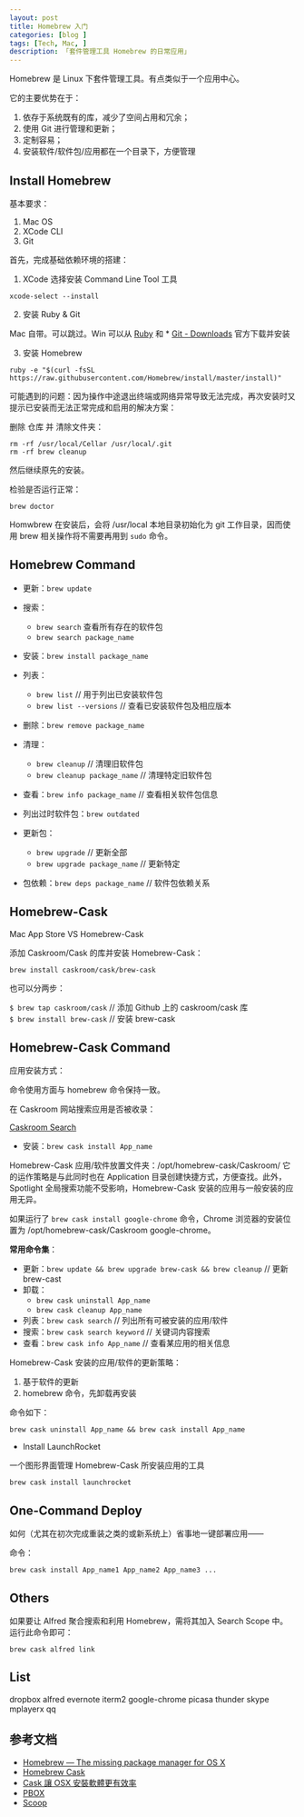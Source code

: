 ```yaml
---
layout: post  
title: Homebrew 入门  
categories: [blog ]  
tags: [Tech, Mac, ]  
description: 「套件管理工具 Homebrew 的日常应用」   
---
```


Homebrew 是 Linux 下套件管理工具。有点类似于一个应用中心。


它的主要优势在于：

1. 依存于系统既有的库，减少了空间占用和冗余；
2. 使用 Git 进行管理和更新；
3. 定制容易；
4. 安装软件/软件包/应用都在一个目录下，方便管理



## Install Homebrew

基本要求：

1. Mac OS
2. XCode CLI
3. Git

首先，完成基础依赖环境的搭建：

1. XCode 选择安装 Command Line Tool 工具

``` 
xcode-select --install
```

2. 安装 Ruby & Git

Mac 自带。可以跳过。Win 可以从 [Ruby](https://www.ruby-lang.org/en/downloads/) 和 * [Git - Downloads](https://git-scm.com/downloads) 官方下载并安装

3. 安装 Homebrew

```
ruby -e "$(curl -fsSL https://raw.githubusercontent.com/Homebrew/install/master/install)"
```


可能遇到的问题：因为操作中途退出终端或网络异常导致无法完成，再次安装时又提示已安装而无法正常完成和启用的解决方案：

删除 仓库 并 清除文件夹：

```
rm -rf /usr/local/Cellar /usr/local/.git
rm -rf brew cleanup
```

然后继续原先的安装。

检验是否运行正常：

```
brew doctor
```
Homwbrew 在安装后，会将 /usr/local 本地目录初始化为 git 工作目录，因而使用 brew 相关操作将不需要再用到 `sudo` 命令。

## Homebrew Command

* 更新：`brew update`

* 搜索：
  - `brew search` 查看所有存在的软件包
  - `brew search package_name`

* 安装：`brew install package_name`

* 列表：
  - `brew list` // 用于列出已安装软件包
  - `brew list --versions` // 查看已安装软件包及相应版本
* 删除：`brew remove package_name`
  
* 清理：
  - `brew cleanup` // 清理旧软件包
  - `brew cleanup package_name` // 清理特定旧软件包
* 查看：`brew info package_name` // 查看相关软件包信息

* 列出过时软件包：`brew outdated`

* 更新包：
  - `brew upgrade` // 更新全部 
  - `brew upgrade package_name` // 更新特定

* 包依赖：`brew deps package_name` // 软件包依赖关系



## Homebrew-Cask

Mac App Store VS Homebrew-Cask


添加 Caskroom/Cask 的库并安装 Homebrew-Cask：

```
brew install caskroom/cask/brew-cask
```

也可以分两步：

`$ brew tap caskroom/cask`  // 添加 Github 上的 caskroom/cask 库  
`$ brew install brew-cask`  // 安装 brew-cask

## Homebrew-Cask Command

应用安装方式：

命令使用方面与 homebrew 命令保持一致。


在 Caskroom 网站搜索应用是否被收录：

[Caskroom Search](http://caskroom.io/search)

* 安装：`brew cask install App_name`


Homebrew-Cask 应用/软件放置文件夹：/opt/homebrew-cask/Caskroom/ 它的运作策略是与此同时也在 Application 目录创建快捷方式，方便查找。此外，Spotlight 全局搜索功能不受影响，Homebrew-Cask 安装的应用与一般安装的应用无异。

如果运行了 `brew cask install google-chrome` 命令，Chrome 浏览器的安装位置为 /opt/homebrew-cask/Caskroom
google-chrome。

**常用命令集**：

* 更新：`brew update && brew upgrade brew-cask && brew cleanup` // 更新 brew-cast
* 卸载：
  - `brew cask uninstall App_name`
  - `brew cask cleanup App_name`
* 列表：`brew cask search` // 列出所有可被安装的应用/软件
* 搜索：`brew cask search keyword` // 关键词内容搜索
* 查看：`brew cask info App_name` // 查看某应用的相关信息 




Homebrew-Cask 安装的应用/软件的更新策略：

1. 基于软件的更新
2. homebrew 命令，先卸载再安装

命令如下：

``` 
brew cask uninstall App_name && brew cask install App_name
```

* Install LaunchRocket

一个图形界面管理 Homebrew-Cask 所安装应用的工具
```
brew cask install launchrocket
```

## One-Command Deploy 

如何（尤其在初次完成重装之类的或新系统上）省事地一键部署应用——

命令：

```
brew cask install App_name1 App_name2 App_name3 ...
```


## Others

如果要让 Alfred 聚合搜索和利用 Homebrew，需将其加入 Search Scope 中。运行此命令即可： 

```
brew cask alfred link
```

## List

dropbox alfred evernote iterm2 google-chrome picasa thunder skype mplayerx qq 

## 参考文档

* [Homebrew — The missing package manager for OS X](http://brew.sh/)
* [Homebrew Cask](http://caskroom.io/)
* [Cask 讓 OSX 安裝軟體更有效率](http://blog.visioncan.com/2014/introducing-cask/)
* [PBOX](http://pbox.me/)
* [Scoop](http://scoop.sh/)